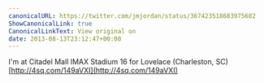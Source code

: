 ```yaml
---
canonicalURL: https://twitter.com/jmjordan/status/367423518683975682
ShowCanonicalLink: true
CanonicalLinkText: View original on
date: 2013-08-13T23:12:47+00:00
---
```

I'm at Citadel Mall IMAX Stadium 16 for Lovelace (Charleston, SC) [http://4sq.com/149aVXI](http://4sq.com/149aVXI)